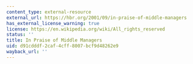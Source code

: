 ```yaml
---
content_type: external-resource
external_url: https://hbr.org/2001/09/in-praise-of-middle-managers
has_external_license_warning: true
license: https://en.wikipedia.org/wiki/All_rights_reserved
status: ''
title: In Praise of Middle Managers
uid: d91cdddf-2caf-4cff-8007-bcf9d48262e9
wayback_url: ''
---
```

